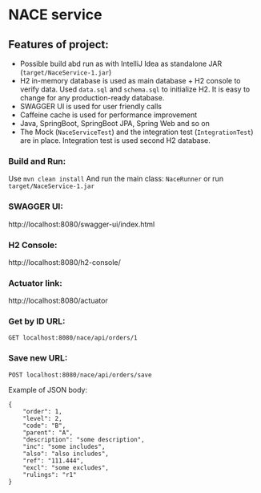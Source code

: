 # NACE service

## Features of project:
* Possible build abd run as with IntelliJ Idea as standalone JAR (`target/NaceService-1.jar`)
* H2 in-memory database is used as main database + H2 console to verify data. Used `data.sql` and `schema.sql` to initialize H2. It is easy to change for any production-ready database.
* SWAGGER UI is used for user friendly calls
* Caffeine cache is used for performance improvement
* Java, SpringBoot, SpringBoot JPA, Spring Web and so on 
* The Mock (`NaceServiceTest`) and the integration test (`IntegrationTest`) are in place. Integration test is used second H2 database.

### Build and Run:
Use `mvn clean install`
And run the main class: `NaceRunner` or run `target/NaceService-1.jar`

### SWAGGER UI:
http://localhost:8080/swagger-ui/index.html

### H2 Console:
http://localhost:8080/h2-console/

### Actuator link:
http://localhost:8080/actuator

### Get by ID URL:
`GET localhost:8080/nace/api/orders/1`

### Save new URL:
`POST localhost:8080/nace/api/orders/save`

Example of JSON body:
```
{
    "order": 1,
    "level": 2,
    "code": "B",
    "parent": "A",
    "description": "some description",
    "inc": "some includes",
    "also": "also includes",
    "ref": "111.444",
    "excl": "some excludes",
    "rulings": "r1"
}
```
